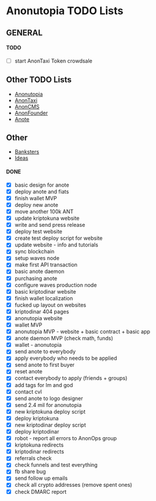 # Anonutopia TODO Lists

## GENERAL

#### TODO

- [ ] start AnonTaxi Token crowdsale

## Other TODO Lists

- [Anonutopia](anonutopia.md)
- [AnonTaxi](anontaxi.md)
- [AnonCMS](anoncms.md)
- [AnonFounder](anonfounder.md)
- [Anote](anote.md)

## Other

- [Banksters](banksters.md)
- [Ideas](ideas.md)

#### DONE

- [x] basic design for anote
- [x] deploy anote and fiats
- [x] finish wallet MVP
- [x] deploy new anote
- [x] move another 100k ANT
- [x] update kriptokuna website
- [x] write and send press release
- [x] deploy test website
- [x] create test deploy script for website
- [x] update website - info and tutorials
- [x] sync blockchain
- [x] setup waves node
- [x] make first API transaction
- [x] basic anote daemon
- [x] purchasing anote
- [x] configure waves production node 
- [x] basic kriptodinar website
- [x] finish wallet localization
- [x] fucked up layout on websites
- [x] kriptodinar 404 pages
- [x] anonutopia website
- [x] wallet MVP
- [x] anonutopia MVP - website + basic contract + basic app
- [x] anote daemon MVP (check math, funds)
- [x] wallet - anonutopia
- [x] send anote to everybody
- [x] apply everybody who needs to be applied
- [x] send anote to first buyer
- [x] reset anote
- [x] contact everybody to apply (friends + groups)
- [x] add tags for lm and god
- [x] contact cvl
- [x] send anote to logo designer
- [x] send 2.4 mil for anonutopia
- [x] new kriptokuna deploy script
- [x] deploy kriptokuna
- [x] new kriptodinar deploy script
- [x] deploy kriptodinar
- [x] robot - report all errors to AnonOps group
- [x] kriptokuna redirects
- [x] kriptodinar redirects
- [x] referrals check
- [x] check funnels and test everything
- [x] fb share bug
- [x] send follow up emails
- [x] check all crypto addresses (remove spent ones)
- [x] check DMARC report
